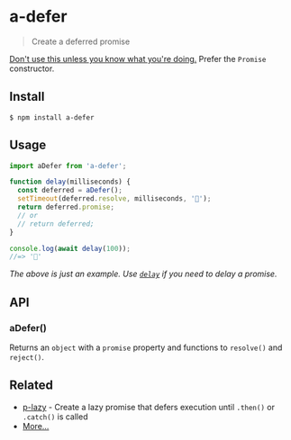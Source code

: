 # a-defer

> Create a deferred promise

[Don't use this unless you know what you're doing.](https://github.com/petkaantonov/bluebird/wiki/Promise-anti-patterns#the-deferred-anti-pattern)
Prefer the `Promise` constructor.

## Install

```
$ npm install a-defer
```

## Usage

```js
import aDefer from 'a-defer';

function delay(milliseconds) {
  const deferred = aDefer();
  setTimeout(deferred.resolve, milliseconds, '🦄');
  return deferred.promise;
  // or
  // return deferred;
}

console.log(await delay(100));
//=> '🦄'
```

_The above is just an example. Use [`delay`](https://github.com/sindresorhus/delay) if you need to delay a promise._

## API

### aDefer()

Returns an `object` with a `promise` property and functions to `resolve()` and `reject()`.

## Related

- [p-lazy](https://github.com/sindresorhus/p-lazy) - Create a lazy promise that defers execution until `.then()` or
  `.catch()` is called
- [More…](https://github.com/sindresorhus/promise-fun)
